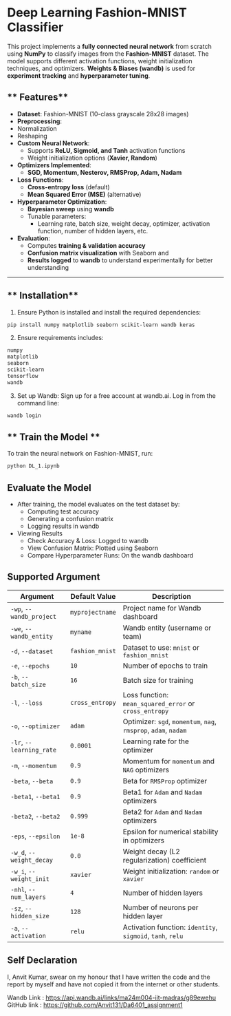 # **Deep Learning Fashion-MNIST Classifier**  

This project implements a **fully connected neural network** from scratch using **NumPy** to classify images from the **Fashion-MNIST** dataset. The model supports different activation functions, weight initialization techniques, and optimizers. **Weights & Biases (wandb)** is used for **experiment tracking** and **hyperparameter tuning**.  

## ** Features**  

- **Dataset**: Fashion-MNIST (10-class grayscale 28x28 images)  
- **Preprocessing**:
- Normalization
- Reshaping  
- **Custom Neural Network**:  
  - Supports **ReLU, Sigmoid, and Tanh** activation functions  
  - Weight initialization options (**Xavier, Random**)  
- **Optimizers Implemented**:
  - **SGD, Momentum, Nesterov, RMSProp, Adam, Nadam**  
- **Loss Functions**:
  - **Cross-entropy loss** (default)  
  - **Mean Squared Error (MSE)** (alternative)  
- **Hyperparameter Optimization**:
  - **Bayesian sweep** using **wandb**  
  - Tunable parameters:  
    - Learning rate, batch size, weight decay, optimizer, activation function, number of hidden layers, etc.  
- **Evaluation**:
  - Computes **training & validation accuracy** 
  - **Confusion matrix visualization** with Seaborn  and 
  - **Results logged** to **wandb** to understand experimentally for better understanding

---

## ** Installation**  

1. Ensure Python is installed and install the required dependencies:  

```bash
pip install numpy matplotlib seaborn scikit-learn wandb keras
```
2. Ensure requirements includes:
```bash
numpy
matplotlib
seaborn
scikit-learn
tensorflow
wandb
```
3. Set up Wandb:
Sign up for a free account at wandb.ai.
Log in from the command line:
```bash
wandb login
```
## ** Train the Model **
To train the neural network on Fashion-MNIST,
run:
```bash
python DL_1.ipynb
```
## Evaluate the Model
- After training, the model evaluates on the test dataset by:
   - Computing test accuracy
   - Generating a confusion matrix
   - Logging results in wandb
- Viewing Results
  - Check Accuracy & Loss: Logged to wandb
  - View Confusion Matrix: Plotted using Seaborn
  - Compare Hyperparameter Runs: On the wandb dashboard
 
## Supported Argument 

| Argument | Default Value | Description |
|----------|--------------|-------------|
| `-wp`, `--wandb_project` | `myprojectname` | Project name for Wandb dashboard |
| `-we`, `--wandb_entity` | `myname` | Wandb entity (username or team) |
| `-d`, `--dataset` | `fashion_mnist` | Dataset to use: `mnist` or `fashion_mnist` |
| `-e`, `--epochs` | `10` | Number of epochs to train |
| `-b`, `--batch_size` | `16` | Batch size for training |
| `-l`, `--loss` | `cross_entropy` | Loss function: `mean_squared_error` or `cross_entropy` |
| `-o`, `--optimizer` | `adam` | Optimizer: `sgd`, `momentum`, `nag`, `rmsprop`, `adam`, `nadam` |
| `-lr`, `--learning_rate` | `0.0001` | Learning rate for the optimizer |
| `-m`, `--momentum` | `0.9` | Momentum for `momentum` and `NAG` optimizers |
| `-beta`, `--beta` | `0.9` | Beta for `RMSProp` optimizer |
| `-beta1`, `--beta1` | `0.9` | Beta1 for `Adam` and `Nadam` optimizers |
| `-beta2`, `--beta2` | `0.999` | Beta2 for `Adam` and `Nadam` optimizers |
| `-eps`, `--epsilon` | `1e-8` | Epsilon for numerical stability in optimizers |
| `-w_d`, `--weight_decay` | `0.0` | Weight decay (L2 regularization) coefficient |
| `-w_i`, `--weight_init` | `xavier` | Weight initialization: `random` or `xavier` |
| `-nhl`, `--num_layers` | `4` | Number of hidden layers |
| `-sz`, `--hidden_size` | `128` | Number of neurons per hidden layer |
| `-a`, `--activation` | `relu` | Activation function: `identity`, `sigmoid`, `tanh`, `relu` |
## Self Declaration
I, Anvit Kumar, swear on my honour that I have written the code and the report by myself and have not copied it from the internet or other students.

Wandb Link  : https://api.wandb.ai/links/ma24m004-iit-madras/g89ewehu
GitHub link : https://github.com/Anvit131/Da6401_assignment1
